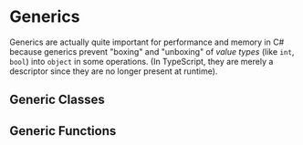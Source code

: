 # Generics

Generics are actually quite important for performance and memory in C# because generics prevent "boxing" and "unboxing" of *value types* (like `int`, `bool`) into `object` in some operations.  (In TypeScript, they are merely a descriptor since they are no longer present at runtime).

## Generic Classes

<CodeSplitter>
  <template #left>

```ts{13,14}
class MobileDevice {
  reboot() {
    console.log("Rebooting the device...");
  }
}

class AndroidPhone extends MobileDevice { }
class ApplePhone extends MobileDevice { }

let pixel = new AndroidPhone();
let iphone = new ApplePhone();

class Fixer<TDevice extends MobileDevice> {
  constructor(private device: TDevice) { }

  fix() {
    this.device.reboot();
  }
}

var fixer = new Fixer(pixel);
fixer.fix(); // "Rebooting the device...";
```

  </template>
  <template #right>

```csharp{13,14}
class MobileDevice {
  public void Reboot() {
    Console.WriteLine("Rebooting the device...");
  }
}

class AndroidPhone : MobileDevice { }
class ApplePhone : MobileDevice { }

var pixel = new AndroidPhone();
var iphone = new ApplePhone();

class Fixer<TDevice>(TDevice device)
  where TDevice : MobileDevice {

  public void Fix() {
    device.Reboot();
  }
}

var fixer = new Fixer<MobileDevice>(pixel);
fixer.Fix(); // "Rebooting the device..."
```

  </template>
</CodeSplitter>

## Generic Functions

<CodeSplitter>
  <template #left>

```ts
class Fixer {
  fix<TDevice extends MobileDevice>(device: TDevice) {
    device.reboot();
  }
}

var fixer = new Fixer();
fixer.fix(pixel);
```

  </template>
  <template #right>

```csharp
class Fixer {
  public void Fix<TDevice>(TDevice device)
    where TDevice : MobileDevice {
    device.Reboot();
  }
}

var fixer = new Fixer();
fixer.Fix(pixel); // "Rebooting the device..."
```

  </template>
</CodeSplitter>
